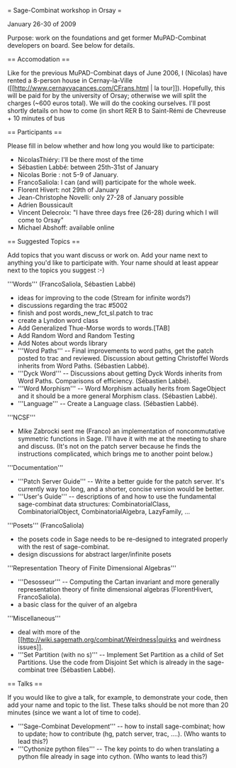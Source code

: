 = Sage-Combinat workshop in Orsay =

January 26-30 of 2009

Purpose: work on the foundations and get former MuPAD-Combinat developers on board. See below for details.

== Accomodation ==

Like for the previous MuPAD-Combinat days of June 2006, I (Nicolas) have rented a 8-person house  in Cernay-la-Ville
([[http://www.cernayvacances.com/CFrans.html | la tour]]). Hopefully, this will be paid for by the university of Orsay; otherwise we will split the charges (~600 euros total). We will do the cooking ourselves. I'll post shortly details on how to come (in short RER B to Saint-Rémi de Chevreuse + 10 minutes of bus

== Participants ==

Please fill in below whether and how long you would like to participate:

 * NicolasThiéry: I'll be there most of the time
 * Sébastien Labbé: between 25th-31st of January
 * Nicolas Borie : not 5-9 of January.
 * FrancoSaliola: I can (and will) participate for the whole week.
 * Florent Hivert: not 29th of January
 * Jean-Christophe Novelli: only 27-28 of January possible
 * Adrien Boussicault
 * Vincent Delecroix: "I have three days free (26-28) during which I will come to Orsay"
 * Michael Abshoff: available online

== Suggested Topics ==

Add topics that you want discuss or work on. Add your name next to anything you'd like to participate with. Your name should at least appear next to the topics you suggest :-)

'''Words''' (FrancoSaliola, Sébastien Labbé)
 * ideas for improving to the code (Stream for infinite words?)
 * discussions regarding the trac #5002
 * finish and post words_new_fct_sl.patch to trac
 * create a Lyndon word class
 * Add Generalized Thue-Morse words to words.[TAB]
 * Add Random Word and Random Testing
 * Add Notes about words library
 * '''Word Paths''' -- Final improvements to word paths, get the patch posted to trac and reviewed. Discussion about getting Christoffel Words inherits from Word Paths. (Sébastien Labbé).
 * '''Dyck Word''' -- Discussions about getting Dyck Words inherits from Word Paths. Comparisons of efficiency. (Sébastien Labbé).
 * '''Word Morphism''' -- Word Morphism actually herits from SageObject and it should be a more general Morphism class. (Sébastien Labbé). 
 * '''Language''' -- Create a Language class. (Sébastien Labbé). 

'''NCSF'''
 * Mike Zabrocki sent me (Franco) an implementation of noncommutative symmetric functions in Sage. I'll have it with me at the meeting to share and discuss. (It's not on the patch server because he finds the instructions complicated, which brings me to another point below.)

'''Documentation'''
 * '''Patch Server Guide''' -- Write a better guide for the patch server. It's currently way too long, and a shorter, concise version would be better.
 * '''User's Guide''' -- descriptions of and how to use the fundamental sage-combinat data structures: CombinatorialClass, CombinatorialObject, CombinatorialAlgebra, LazyFamily, ...

'''Posets''' (FrancoSaliola)
 * the posets code in Sage needs to be re-designed to integrated properly with the rest of sage-combinat.
 * design discussions for abstract larger/infinite posets

'''Representation Theory of Finite Dimensional Algebras'''
 * '''Desosseur''' -- Computing the Cartan invariant and more generally representation theory of finite dimensional algebras (FlorentHivert, FrancoSaliola).
 * a basic class for the quiver of an algebra

'''Miscellaneous'''
 * deal with more of the [[http://wiki.sagemath.org/combinat/Weirdness|quirks and weirdness issues]].
 * '''Set Partition (with no s)''' -- Implement Set Partition as a child of Set Partitions. Use the code from Disjoint Set which is already in the sage-combinat tree (Sébastien Labbé).

== Talks ==

If you would like to give a talk, for example, to demonstrate your code, then add your name and topic to the list. These talks should be not more than 20 minutes (since we want a lot of time to code).

 * '''Sage-Combinat Development''' -- how to install sage-combinat; how to update; how to contribute (hg, patch server, trac, ....). (Who wants to lead this?)
 * '''Cythonize python files''' -- The key points to do when translating a python file already in sage into cython. (Who wants to lead this?)
